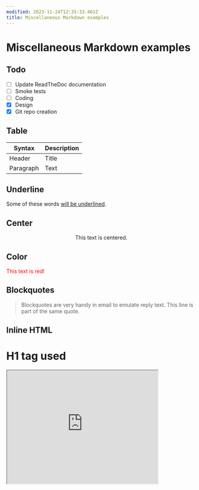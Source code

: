 ```yaml
---
modified: 2023-11-24T12:35:33.461Z
title: Miscellaneous Markdown examples
---
```


# Miscellaneous Markdown examples

## Todo

- [ ] Update ReadTheDoc documentation
- [ ] Smoke tests
- [ ] Coding
- [x] Design
- [x] Git repo creation

## Table

| Syntax      | Description |
| ----------- | ----------- |
| Header      | Title       |
| Paragraph   | Text        |

## Underline

Some of these words <ins>will be underlined</ins>.

## Center

<center>This text is centered.</center>

## Color

<font color="red">This text is red!</font>

## Blockquotes

> Blockquotes are very handy in email to emulate reply text.
> This line is part of the same quote.

## Inline HTML

<h1> H1 tag used </h1>

<iframe 
width="400" height="300"
src="https://diagrams.apps.valeo.com//?tags=%7B%7D&lightbox=1&highlight=0000ff&edit=_blank&layers=1&nav=1#G1W4btZeYIV9gzxSU5QTIuL1eT4XTgEXVo">
</iframe>
